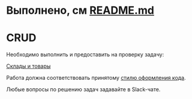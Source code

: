 # Выполнено, см [README.md](./stock_products)

# CRUD

Необходимо выполнить и предоставить на проверку задачу:

[Склады и товары](./stocks_products)

Работа должна соответствовать принятому [стилю оформления кода](https://github.com/netology-code/codestyle/tree/master/python).

Любые вопросы по решению задач задавайте в Slack-чате.
